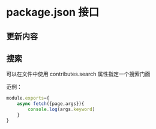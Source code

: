 # package.json 接口

## 更新内容

## 搜索

可以在文件中使用 contributes.search 属性指定一个搜索门面

范例：

```javascript
module.exports={
    async fetch({page,args}){
        console.log(args.keyword)
    }
}

```